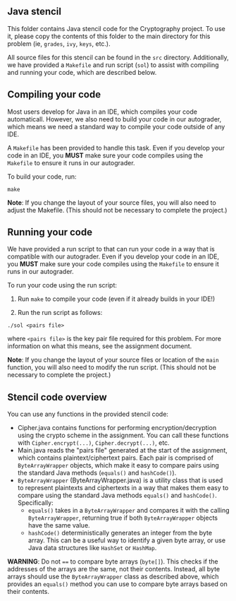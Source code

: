 ## Java stencil

This folder contains Java stencil code for the Cryptography
project.  To use it, please copy the contents of this folder to the
main directory for this problem (ie, `grades`, `ivy`, `keys`, etc.).  

All source files for this stencil can be found in the `src`
directory.  Additionally, we have provided a `Makefile` and run script
(`sol`) to assist with compiling and running your code, which are
described below.  

## Compiling your code

Most users develop for Java in an IDE, which compiles your code
automaticall.  However, we also need to build your code in our
autograder, which means we need a standard way to compile your code
outside of any IDE.   

A `Makefile` has been provided to handle this task.  Even if you
develop your code in an IDE, you **MUST** make sure your code compiles
using the `Makefile` to ensure it runs in our autograder.  

To build your code, run:
```
make
```

**Note**: If you change the layout of your source files, you will also
need to adjust the Makefile.  (This should not be necessary to
complete the project.)

## Running your code

We have provided a run script to that can run your code in a way that
is compatible with our autograder.  Even if you develop your code in
an IDE, you **MUST** make sure your code compiles
using the `Makefile` to ensure it runs in our autograder.  

To run your code using the run script:

1. Run `make` to compile your code (even if it already builds in your
   IDE!)
   
2. Run the run script as follows:
```
./sol <pairs file>
```

where `<pairs file>` is the key pair file required for this problem.
For more information on what this means, see the assignment document.  

**Note**: If you change the layout of your source files or location of
the `main` function, you will also need to modify the run script.  (This
should not be necessary to complete the project.)

## Stencil code overview

You can use any functions in the provided stencil code:
 - Cipher.java contains functions for performing encryption/decryption
   using the crypto scheme in the assignment.  You can call these
   functions with `Cipher.encrypt(...)`, `Cipher.decrypt(...)`, etc.
 - Main.java reads the "pairs file" generated at the start of the
   assignment, which contains plaintext/ciphertext pairs.  Each pair
   is comprised of `ByteArrayWrapper` objects, which make it easy to
   compare pairs using the standard Java methods (`equals()` and
   `hashCode()`).  
 - `ByteArrayWrapper` (ByteArrayWrapper.java) is a utility class that
 is used to represent plaintexts and ciphertexts in a way that makes
 them easy to compare using the standard Java methods `equals()` and
 `hashCode()`.  Specifically:  
     - `equals()` takes in a `ByteArrayWrapper` and compares it with
     the calling `ByteArrayWrapper`, returning true if both
     `ByteArrayWrapper` objects have the same value. 
     - `hashCode()` deterministically generates an integer from the byte
      array. This can be a useful way to identify a given byte array,
      or use Java data structures like `HashSet` or `HashMap`.  
   
**WARNING**: Do not `==` to compare byte arrays (`byte[]`).  This
checks if the addresses of the arrays are the same, not their
contents.  Instead, all byte arrays should use the `ByteArrayWrapper`
class as described above, which provides an `equals()` method you can
use to compare byte arrays based on their contents.  

